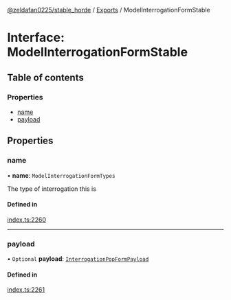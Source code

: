 [@zeldafan0225/stable_horde](../README.md) / [Exports](../modules.md) / ModelInterrogationFormStable

# Interface: ModelInterrogationFormStable

## Table of contents

### Properties

- [name](ModelInterrogationFormStable.md#name)
- [payload](ModelInterrogationFormStable.md#payload)

## Properties

### name

• **name**: `ModelInterrogationFormTypes`

The type of interrogation this is

#### Defined in

[index.ts:2260](https://github.com/ZeldaFan0225/stable_horde/blob/bf3b9d2/index.ts#L2260)

___

### payload

• `Optional` **payload**: [`InterrogationPopFormPayload`](InterrogationPopFormPayload.md)

#### Defined in

[index.ts:2261](https://github.com/ZeldaFan0225/stable_horde/blob/bf3b9d2/index.ts#L2261)

